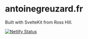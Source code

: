 # antoinegreuzard.fr

Built with SvelteKit from Ross Hill.

[![Netlify Status](https://api.netlify.com/api/v1/badges/cb599472-eb7c-4107-891b-636ccf912b29/deploy-status)](https://app.netlify.com/sites/antoinegreuzard/deploys)

